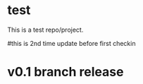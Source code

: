 # test
This is a test repo/project.

#this is 2nd time update before first checkin

# v0.1 branch release
